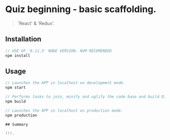 # Quiz beginning - basic scaffolding.

> 'React' & 'Redux'.


## Installation

```javascript
// USE OF '6.11.3' NODE VERSION. NVM RECOMENDED
npm install
```

## Usage

```javascript
// Launches the APP in localhost on development mode.
npm start

// Performs tasks to join, minify and uglify the code base and build DIST folder bundle.
npm build

// Launches the APP in localhost on production mode.
npm production

## Summary

!!!.
